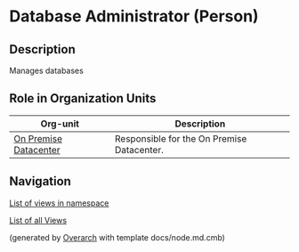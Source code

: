
# Database Administrator (Person)
## Description
Manages databases


## Role in Organization Units
| Org-unit | Description |
|---|---|
| [On Premise Datacenter](../../mybank/it-management/onprem-unit.md)| Responsible for the On Premise Datacenter. |


## Navigation
[List of views in namespace](./views-in-namespace.md)

[List of all Views](../../views.md)


(generated by [Overarch](https://github.com/soulspace-org/overarch) with template docs/node.md.cmb)
